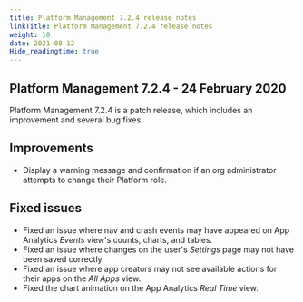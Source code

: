 ```yaml
---
title: Platform Management 7.2.4 release notes
linkTitle: Platform Management 7.2.4 release notes
weight: 10
date: 2021-08-12
Hide_readingtime: true
---
```


## Platform Management 7.2.4 - 24 February 2020

Platform Management 7.2.4 is a patch release, which includes an improvement and several bug fixes.

## Improvements

* Display a warning message and confirmation if an org administrator attempts to change their Platform role.

## Fixed issues

* Fixed an issue where nav and crash events may have appeared on App Analytics *Events* view's counts, charts, and tables.
* Fixed an issue where changes on the user's *Settings* page may not have been saved correctly.
* Fixed an issue where app creators may not see available actions for their apps on the *All Apps* view.
* Fixed the chart animation on the App Analytics *Real Time* view.

